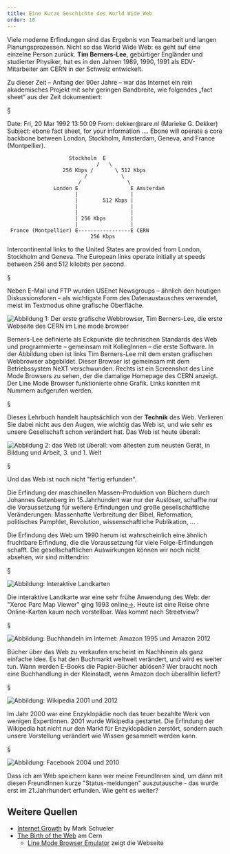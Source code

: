 ```yaml
---
title: Eine Kurze Geschichte des World Wide Web
order: 10
---
```


Viele moderne Erfindungen sind das Ergebnis von Teamarbeit und langen 
Planungsprozessen. Nicht so das World Wide Web: es geht auf eine einzelne Person zurück. 
**Tim Berners-Lee**,  <!-- XE "Berners-Lee:Tim" -->  gebürtiger Engländer und studierter Physiker, hat 
es in den Jahren 1989, 1990, 1991 als EDV-Mitarbeiter am CERN  <!-- XE "CERN" -->   in der 
Schweiz entwickelt.

Zu dieser Zeit – Anfang der 90er Jahre – war das Internet ein rein akademisches Projekt mit 
sehr geringen Bandbreite,  <!-- XE "Bandbreite" -->  wie folgendes „fact sheet“ aus der Zeit 
dokumentiert:

§

<plain>
Date: Fri, 20 Mar 1992 13:50:09 
From: dekker@rare.nl (Marieke G. Dekker) 
Subject: ebone fact sheet, for your information 
.... 
Ebone will operate a core backbone between London, Stockholm, 
Amsterdam, Geneva, and France (Montpellier). 
 
 
                        Stockholm  E 
                                 /   \ 
                      256 Kbps /       \ 512 Kbps 
                             /           \ 
                           /               \ 
                   London E                 E Amsterdam 
                          |                 | 
                          |        512 Kbps | 
                          |                 | 
                          |                 | 
                          | 256 Kbps        | 
                          |                 | 
     France (Montpellier) E-----------------E CERN 
                               256 Kbps 
 
Intercontinental links to the United States are provided from London, 
Stockholm and Geneva. The European links operate initially at speeds 
between 256 and 512 kilobits per second. 
</plain>

§

Neben E-Mail und FTP wurden USEnet Newsgroups – ähnlich den heutigen 
Diskussionsforen –  als wichtigste Form des Datenaustausches verwendet, meist im 
Textmodus ohne grafische Oberfläche.
   
![Abbildung 1: Der erste grafische Webbrowser, Tim Berners-Lee, die erste Webseite des CERN im Line mode browser](/images/das-web-und-html/berners-lee-browser.png)

Berners-Lee definierte als Eckpunkte die technischen Standards des Web  und programmierte – gemeinsam mit KollegInnen – die erste Software. In der Abbildung oben
 ist links Tim Berners-Lee mit dem ersten grafischen Webbrowser abgebildet. Dieser 
Browser ist gemeinsam mit dem Betriebssystem NeXT verschwunden. Rechts ist ein 
Screenshot des Line Mode Browsers  <!-- XE "Line Mode Browsers" -->    <!-- XE "Browser:Line Mode" --> 
zu sehen, der die damalige Homepage des CERN anzeigt. Der Line Mode Browser 
funktionierte ohne Grafik. Links konnten mit Nummern aufgerufen werden.

§

Dieses Lehrbuch handelt hauptsächlich von der **Technik** des Web.
Verlieren Sie dabei nicht aus den Augen, wie wichtig das Web ist, und wie sehr 
es unsere Gesellschaft schon verändert hat. Das Web ist heute überall: 
 
![Abbildung 2: das Web ist überall: vom ältesten zum neusten Gerät, in Bildung und Arbeit, 3. und 1. Welt](/images/das-web-und-html/web-on-many-devices.png)

§

Und das Web ist noch nicht "fertig erfunden". 

Die Erfindung der maschinellen Massen-Produktion von Büchern durch Johannes Gutenberg 
im 15.Jahrhundert war nur der Auslöser, schaffte nur die Voraussetzung für weitere 
Erfindungen und große gesellschaftliche Veränderungen: Massenhafte Verbreitung der Bibel, 
Reformation, politisches Pamphlet, Revolution, wissenschaftliche Publikation, ... . 

Die Erfindung des Web um 1990 herum ist wahrscheinlich eine ähnlich fruchtbare Erfindung, 
die die Voraussetzung für viele Folge-Erfindungen schafft. Die gesellschaftlichen 
Auswirkungen können wir noch nicht absehen, wir sind mittendrin:

§

![Abbildung: Interaktive Landkarten](/images/das-web-und-html/landkarten.png)

Die interaktive Landkarte war eine sehr frühe Anwendung des Web: der "Xeroc Parc Map Viewer" ging 1993 online[&rarr;](https://en.wikipedia.org/wiki/Xerox_PARC_Map_Viewer).  Heute ist eine Reise ohne Online-Karten kaum noch vorstellbar. Was kommt nach Streetview?
 
§

![Abbildung: Buchhandeln im Internet: Amazon 1995 und Amazon 2012](/images/das-web-und-html/buchhandel.png)
 
Bücher über das Web zu verkaufen erscheint im Nachhinein als ganz einfache Idee. Es hat den Buchmarkt 
weltweit verändert, und wird es weiter tun.  Wann werden E-Books die
Papier-Bücher ablösen?  Wer braucht noch eine Buchhandlung in der Kleinstadt,
wenn Amazon doch überallhin liefert?

§

![Abbildung: Wikipedia 2001 und 2012](/images/das-web-und-html/wikipedia.png)
 
Im Jahr 2000 war eine Enzyklopädie noch das teuer bezahlte Werk von wenigen
ExpertInnen. 2001 wurde Wikipedia gestartet. Die Erfindung der Wikipedia hat
nicht nur den Markt für Enzyklopädien zerstört, sondern auch unsere Vorstellung
verändert wie Wissen gesammelt werden kann. 

§

![Abbildung: Facebook 2004 und 2010](/images/das-web-und-html/facebook.png)
 
Dass ich am Web speichern kann wer meine FreundInnen sind, um dann mit diesen FreundInnen kurze "Status-meldungen" auszutausche - das wurde erst im 21.Jahrhundert erfunden. Wie geht es weiter?

Weitere Quellen
--------------

* [Internet Growth](http://growthchart.weebly.com/) by Mark Schueler
* [The Birth of the Web](http://home.cern/topics/birth-web) am Cern
  * [Line Mode Browser Emulator](http://line-mode.cern.ch/www/hypertext/WWW/TheProject.html) zeigt die Webseite
